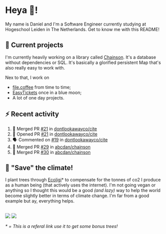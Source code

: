 # Heya 👋!

My name is Daniel and I'm a Software Engineer currently studying at Hogeschool Leiden in The Netherlands. Get to know me with this README!

## 💪 Current projects
I'm currently heavily working on a library called [Chainson](https://github.com/abcdan/chainson). It's a database without dependencies or SQL. It's basically a glorified persistent Map that's also really easy to work with.

Nex to that, I work on
- [file.coffee](https://file.coffee) from time to time;
- [EasyTickets](https://easytickets.xyz) once in a blue moon;
- A lot of one day projects.

## ⚡ Recent activity
<!--START_SECTION:activity-->
1. 🎉 Merged PR [#21](https://github.com/dontlookawayco/cite/pull/21) in [dontlookawayco/cite](https://github.com/dontlookawayco/cite)
2. 💪 Opened PR [#21](https://github.com/dontlookawayco/cite/pull/21) in [dontlookawayco/cite](https://github.com/dontlookawayco/cite)
3. 🗣 Commented on [#19](https://github.com/dontlookawayco/cite/issues/19) in [dontlookawayco/cite](https://github.com/dontlookawayco/cite)
4. 🎉 Merged PR [#29](https://github.com/abcdan/chainson/pull/29) in [abcdan/chainson](https://github.com/abcdan/chainson)
5. 🎉 Merged PR [#30](https://github.com/abcdan/chainson/pull/30) in [abcdan/chainson](https://github.com/abcdan/chainson)
<!--END_SECTION:activity-->

## 🌳 "Save" the climate!
I plant trees through <a href="https://ecologi.com/lngzl?r=6005cc57f70194001deaedfa">Ecoligi</a>* to compensate for the tonnes of co2 I produce as a human being (that actively uses the internet). I'm not going vegan or anything so I thought this would be a good _(and lazy)_ way to help the world become slightly better in terms of climate change. I'm far from a good example but ay, everything helps.

<br><a href="https://ecologi.com/lngzl?r=6005cc57f70194001deaedfa"><img src="https://img.shields.io/ecologi/trees/lngzl"></a> <a href="https://ecologi.com/lngzl?r=6005cc57f70194001deaedfa"><img src="https://img.shields.io/ecologi/carbon/lngzl"></a>



_\* = This is a referal link use it to get some bonus trees!_
